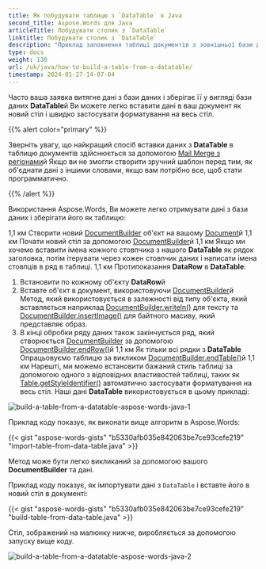 ```yaml
---
title: Як побудувати таблицю з `DataTable` в Java
second_title: Aspose.Words для Java
articleTitle: Побудувати столик з `DataTable`
linktitle: Побудувати столик з `DataTable`
description: "Приклад заповнення таблиці документів з зовнішньої бази даних Javaй"
type: docs
weight: 130
url: /uk/java/how-to-build-a-table-from-a-datatable/
timestamp: 2024-01-27-14-07-04
---
```


Часто ваша заявка витягне дані з бази даних і зберігає її у вигляді бази даних **DataTable**й Ви можете легко вставити дані в ваш документ як новий стіл і швидко застосувати форматування на весь стіл.

{{% alert color="primary" %}}

Зверніть увагу, що найкращий спосіб вставки даних з **DataTable** в таблицю документів здійснюється за допомогою [Mail Merge з регіонами](/words/java/mail-merge-and-reporting/#aboutmailmerge-mailmergewithregionsexplained)й Якщо ви не змогли створити зручний шаблон перед тим, як об'єднати дані з іншими словами, якщо вам потрібно все, щоб стати программатично.

{{% /alert %}}

Використання Aspose.Words, Ви можете легко отримувати дані з бази даних і зберігати його як таблицю:

1,1 км Створити новий [DocumentBuilder](https://reference.aspose.com/words/java/com.aspose.words/documentbuilder/) об'єкт на вашому [Document](https://reference.aspose.com/words/java/com.aspose.words/document/)й
1,1 км Почати новий стіл за допомогою [DocumentBuilder](https://reference.aspose.com/words/java/com.aspose.words/documentbuilder/)й
1,1 км Якщо ми хочемо вставити імена кожного стовпчика з нашого **DataTable** як рядок заголовка, потім ітерувати через кожен стовпчик даних і написати імена стовпців в ряд в таблиці.
1,1 км Протипоказання **DataRow** в **DataTable**:
   1. Встановити по кожному об'єкту **DataRow**й
   1. Вставте об'єкт в документ, використовуючи [DocumentBuilder](https://reference.aspose.com/words/java/com.aspose.words/documentbuilder/)й Метод, який використовується в залежності від типу об'єкта, який вставляється наприклад [DocumentBuilder.writeln()](https://reference.aspose.com/words/java/com.aspose.words/documentbuilder/#writeln()) для тексту та [DocumentBuilder.insertImage()](https://reference.aspose.com/words/java/com.aspose.words/documentbuilder/#insertImage(byte[])) для байтного масиву, який представляє образ.
   1. В кінці обробки ряду даних також закінчується ряд, який створюється [DocumentBuilder](https://reference.aspose.com/words/java/com.aspose.words/DocumentBuilder) за допомогою [DocumentBuilder.endRow()](https://reference.aspose.com/words/java/com.aspose.words/documentbuilder/#endRow)й
1,1 км Як тільки всі рядки з **DataTable** Опрацьовуємо таблицю за викликом [DocumentBuilder.endTable()](https://reference.aspose.com/words/java/com.aspose.words/documentbuilder/#endTable)й
1,1 км Нарешті, ми можемо встановити бажаний стиль таблиці за допомогою одного з відповідних властивостей таблиці, таких як [Table.getStyleIdentifier()](https://reference.aspose.com/words/java/com.aspose.words/tablestyle/#getStyleIdentifier) автоматично застосувати форматування на весь стіл.
   Наші дані **DataTable** використовується в цьому прикладі:

![build-a-table-from-a-datatable-aspose-words-java-1](/words/java/how-to-build-a-table-from-a-datatable/how-to-build-a-table-from-a-datatable-1.png)

Приклад коду показує, як виконати вище алгоритм в Aspose.Words:

{{< gist "aspose-words-gists" "b5330afb035e842063be7ce93cefe219" "import-table-from-data-table.java" >}}

Метод може бути легко викликаний за допомогою вашого **DocumentBuilder** та дані.

Приклад коду показує, як імпортувати дані з `DataTable` і вставте його в новий стіл в документі:

{{< gist "aspose-words-gists" "b5330afb035e842063be7ce93cefe219" "build-table-from-data-table.java" >}}

Стіл, зображений на малюнку нижче, виробляється за допомогою запуску вище коду.

![build-a-table-from-a-datatable-aspose-words-java-2](/words/java/how-to-build-a-table-from-a-datatable/how-to-build-a-table-from-a-datatable-2.png)
